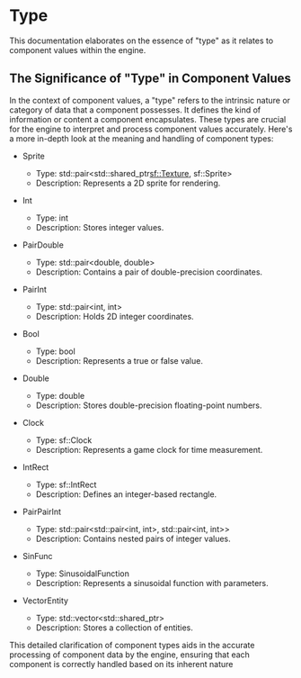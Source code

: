 # Type

This documentation elaborates on the essence of "type" as it relates to component values within the engine.

## The Significance of "Type" in Component Values

In the context of component values, a "type" refers to the intrinsic nature or category of data that a component possesses. It defines the kind of information or content a component encapsulates. These types are crucial for the engine to interpret and process component values accurately.
Here's a more in-depth look at the meaning and handling of component types:

- Sprite
  - Type: std::pair<std::shared_ptr<sf::Texture>, sf::Sprite>
  - Description: Represents a 2D sprite for rendering.

- Int
  - Type: int
  - Description: Stores integer values.

- PairDouble
  - Type: std::pair<double, double>
  - Description: Contains a pair of double-precision coordinates.

- PairInt
  - Type: std::pair<int, int>
  - Description: Holds 2D integer coordinates.

- Bool
  - Type: bool
  - Description: Represents a true or false value.

- Double
  - Type: double
  - Description: Stores double-precision floating-point numbers.

- Clock
  - Type: sf::Clock
  - Description: Represents a game clock for time measurement.

- IntRect
  - Type: sf::IntRect
  - Description: Defines an integer-based rectangle.

- PairPairInt
  - Type: std::pair<std::pair<int, int>, std::pair<int, int>>
  - Description: Contains nested pairs of integer values.

- SinFunc
  - Type: SinusoidalFunction
  - Description: Represents a sinusoidal function with parameters.

- VectorEntity
  - Type: std::vector<std::shared_ptr<Entity>>
  - Description: Stores a collection of entities.

This detailed clarification of component types aids in the accurate processing of component data by the engine, ensuring that each component is correctly handled based on its inherent nature
